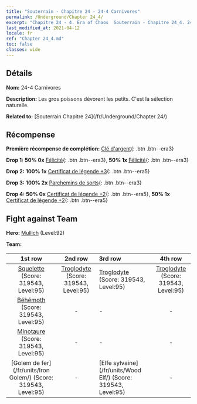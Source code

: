 ```yaml
---
title: "Souterrain - Chapitre 24 - 24-4 Carnivores"
permalink: /Underground/Chapter 24_4/
excerpt: "Chapitre 24 - 4. Era of Chaos  Souterrain - Chapitre 24_4. 24-4 Carnivores"
last_modified_at: 2021-04-12
locale: fr
ref: "Chapter 24_4.md"
toc: false
classes: wide
---
```


## Détails

 **Nom:** 24-4 Carnivores

 **Description:** Les gros poissons dévorent les petits. C'est la sélection naturelle.

 **Related to:** [Souterrain Chapitre 24](/fr/Underground/Chapter 24/)

## Récompense

 **Première récompense de complétion:** [Clé d'argent](/fr/Items/con_693/){: .btn .btn--era3}

 **Drop 1:** **50% 0x** [Félicité](/fr/Items/her_424/){: .btn .btn--era3}, **50% 1x** [Félicité](/fr/Items/her_424/){: .btn .btn--era3}

 **Drop 2:** **100% 1x** [Certificat de légende +3](/fr/Items/mat_88/){: .btn .btn--era5}

 **Drop 3:** **100% 2x** [Parchemins de sorts](/fr/Items/con_694/){: .btn .btn--era3}

 **Drop 4:** **50% 0x** [Certificat de légende +2](/fr/Items/mat_81/){: .btn .btn--era5}, **50% 1x** [Certificat de légende +2](/fr/Items/mat_81/){: .btn .btn--era5}


## Fight against Team
 **Hero:** [Mullich](/fr/heroes/Mullich/) (Level:92)

 **Team:**


  | 1st row | 2nd row | 3rd row | 4th row |
  |:----:|:----:|:----|:----:|
  | [Squelette](/fr/units/Skeleton/) (Score: 319543, Level:95)  | [Troglodyte](/fr/units/Troglodyte/) (Score: 319543, Level:95)  | [Troglodyte](/fr/units/Troglodyte/) (Score: 319543, Level:95)  | [Troglodyte](/fr/units/Troglodyte/) (Score: 319543, Level:95)  |
  | [Béhémoth](/fr/units/Behemoth/) (Score: 319543, Level:95)  | - | - | - |
  | [Minotaure](/fr/units/Minotaur/) (Score: 319543, Level:95)  | - | - | - |
  | [Golem de fer](/fr/units/Iron Golem/) (Score: 319543, Level:95)  | - | [Elfe sylvaine](/fr/units/Wood Elf/) (Score: 319543, Level:95)  | - |



